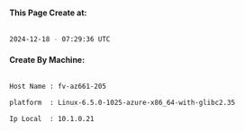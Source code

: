 
   
#### This Page Create at:

```bash

2024-12-18 - 07:29:36 UTC

```

#### Create By Machine:

```bash

Host Name : fv-az661-205

platform  : Linux-6.5.0-1025-azure-x86_64-with-glibc2.35

Ip Local  : 10.1.0.21

```

